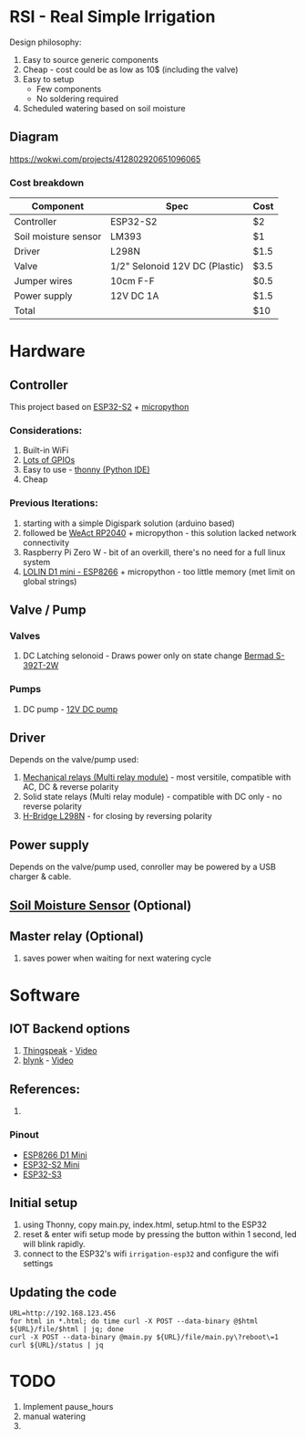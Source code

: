 # RSI - Real Simple Irrigation
Design philosophy:
1. Easy to source generic components
1. Cheap - cost could be as low as 10$ (including the valve)
1. Easy to setup
    * Few components
    * No soldering required
1. Scheduled watering based on soil moisture

## Diagram
https://wokwi.com/projects/412802920651096065

### Cost breakdown
| Component | Spec | Cost |
| --- | --- | --- |
| Controller | ESP32-S2 | $2 |
| Soil moisture sensor | LM393 | $1 |
| Driver | L298N | $1.5 |
| Valve | 1/2" Selonoid 12V DC (Plastic) | $3.5 |
| Jumper wires | 10cm F-F | $0.5 |
| Power supply | 12V DC 1A | $1.5 |
| Total | | $10 |

# Hardware

## Controller
This project based on [ESP32-S2](https://www.espressif.com/en/products/socs/esp32-s2) + [micropython](https://docs.micropython.org/en/latest/esp32/quickref.html)

### Considerations:
1. Built-in WiFi
1. [Lots of GPIOs](https://www.sudo.is/docs/esphome/boards/esp32s2mini/ESP32_S2_mini_pinout.jpg)
1. Easy to use - [thonny (Python IDE)](https://thonny.org/)
1. Cheap

### Previous Iterations:
1. starting with a simple Digispark solution (arduino based)
1. followed be [WeAct RP2040](https://github.com/WeActStudio/WeActStudio.RP2040CoreBoard) + micropython - this solution lacked network connectivity
1. Raspberry Pi Zero W - bit of an overkill, there's no need for a full linux system
1. [LOLIN D1 mini - ESP8266](https://www.wemos.cc/en/latest/d1/d1_mini.html) + micropython - too little memory (met limit on global strings)

## Valve / Pump

### Valves
1. DC Latching selonoid - Draws power only on state change [Bermad S-392T-2W](https://catalog.bermad.com/BERMAD%20Assets/Irrigation/Solenoids/IR-SOLENOID-S-392T-2W/IR_Accessories-Solenoid-S-392T-2W_Product-Page_English_2-2020_XSB.pdf)
### Pumps
1. DC pump - [12V DC pump](https://www.google.com/search?q=12v+dc+pump)

## Driver
Depends on the valve/pump used:
1. [Mechanical relays (Multi relay module)](https://www.google.com/search?q=Mechanical+multi+relay+module) - most versitile, compatible with AC, DC & reverse polarity
1. Solid state relays  (Multi relay module) - compatible with DC only - no reverse polarity
1. [H-Bridge L298N](https://www.hibit.dev/posts/89/how-to-use-the-l298n-motor-driver-module) - for closing by reversing polarity

## Power supply
Depends on the valve/pump used, conroller may be powered by a USB charger & cable.

## [Soil Moisture Sensor](https://www.google.com/search?q=soil+moisture+sensor) (Optional)

## Master relay (Optional)
1. saves power when waiting for next watering cycle

# Software

## IOT Backend options
1. [Thingspeak](https://thingspeak.com/) - [Video](https://www.youtube.com/watch?v=Ckf3zzCA5os)
1. [blynk](https://blynk.io/) - [Video](https://www.youtube.com/watch?v=gCUyTRL9YRA)

## References:
1. 

### Pinout
* [ESP8266 D1 Mini](https://www.sudo.is/docs/esphome/boards/esp8266d1mini/#pinout)
* [ESP32-S2 Mini](https://www.sudo.is/docs/esphome/boards/esp32s2mini/ESP32_S2_mini_pinout.jpg)
* [ESP32-S3](https://docs.espressif.com/projects/esp-idf/en/stable/esp32s3/_images/ESP32-S3_DevKitM-1_pinlayout.jpg) 


## Initial setup
1. using Thonny, copy main.py, index.html, setup.html to the ESP32
1. reset & enter wifi setup mode by pressing the button within 1 second, led will blink rapidly.
1. connect to the ESP32's wifi `irrigation-esp32` and configure the wifi settings

## Updating the code
```shell
URL=http://192.168.123.456
for html in *.html; do time curl -X POST --data-binary @$html ${URL}/file/$html | jq; done
curl -X POST --data-binary @main.py ${URL}/file/main.py\?reboot\=1
curl ${URL}/status | jq
```

# TODO
1. Implement pause_hours
1. manual watering
1.
